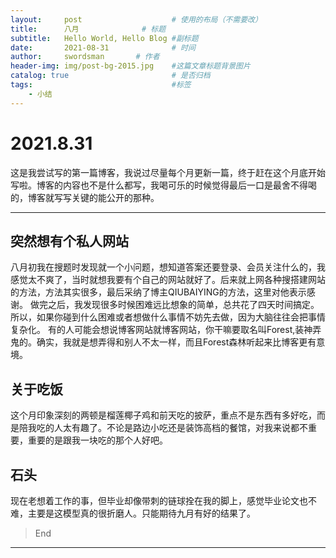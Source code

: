 ```yaml
---
layout:     post   				    # 使用的布局（不需要改）
title:      八月 				# 标题 
subtitle:   Hello World, Hello Blog #副标题
date:       2021-08-31 				# 时间
author:     swordsman       # 作者
header-img: img/post-bg-2015.jpg 	#这篇文章标题背景图片
catalog: true 						# 是否归档
tags:								#标签
    - 小结 
---
```


# 2021.8.31

这是我尝试写的第一篇博客，我说过尽量每个月更新一篇，终于赶在这个月底开始写啦。博客的内容也不是什么都写，我喝可乐的时候觉得最后一口是最舍不得喝的，博客就写写关键的能公开的那种。

--------------

## 突然想有个私人网站
八月初我在搜题时发现就一个小问题，想知道答案还要登录、会员关注什么的，我感觉太不爽了，当时就想我要有个自己的网站就好了。后来就上网各种搜搭建网站的方法，方法其实很多，最后采纳了博主QIUBAIYING的方法，这里对他表示感谢。
做完之后，我发现很多时候困难远比想象的简单，总共花了四天时间搞定。所以，如果你碰到什么困难或者想做什么事情不妨先去做，因为大脑往往会把事情复杂化。
有的人可能会想说博客网站就博客网站，你干嘛要取名叫Forest,装神弄鬼的。确实，我就是想弄得和别人不太一样，而且Forest森林听起来比博客更有意境。

## 关于吃饭
这个月印象深刻的两顿是榴莲椰子鸡和前天吃的披萨，重点不是东西有多好吃，而是陪我吃的人太有趣了。不论是路边小吃还是装饰高档的餐馆，对我来说都不重要，重要的是跟我一块吃的那个人好吧。

## 石头
现在老想着工作的事，但毕业却像带刺的链球拴在我的脚上，感觉毕业论文也不难，主要是这模型真的很折磨人。只能期待九月有好的结果了。

> End

------------------------

